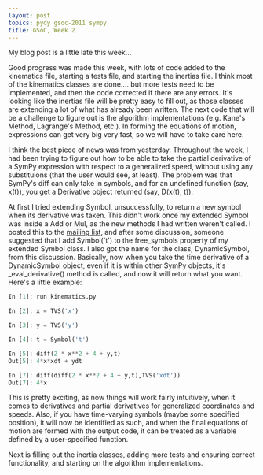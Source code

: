 ```yaml
---
layout: post
topics: pydy gsoc-2011 sympy
title: GSoC, Week 2
---
```


My blog post is a little late this week...

Good progress was made this week, with lots of code added to the kinematics
file, starting a tests file, and starting the inertias file.  I think most of
the kinematics classes are done.... but more tests need to be implemented, and
then the code corrected if there are any errors.  It's looking like the
inertias file will be pretty easy to fill out, as those classes are extending a
lot of what has already been written.  The next code that will be a challenge
to figure out is the algorithm implementations (e.g. Kane's Method, Lagrange's
Method, etc.).  In forming the equations of motion, expressions can get very
big very fast, so we will have to take care here.

I think the best piece of news was from yesterday.  Throughout the week, I had
been trying to figure out how to be able to take the partial derivative of a
SymPy expression with respect to a generalized speed, without using any
substituions (that the user would see, at least).  The problem was that SymPy's
diff can only take in symbols, and for an undefined function (say, x(t)), you
get a Derivative object returned (say, D(x(t), t)).

At first I tried extending Symbol, unsuccessfully, to return a new symbol when
its derivative was taken.  This didn't work once my extended Symbol was inside
a Add or Mul, as the new methods I had written weren't called.  I posted this
to the [mailing list](http://groups.google.com/group/sympy/browse_thread/thread/b9c8e3fc3d3d379b),
and after some discussion, someone suggested that I add Symbol('t') to the
free\_symbols property of my extended Symbol class.  I also got the name for the
class, DynamicSymbol, from this discussion.  Basically, now when you take the
time derivative of a DynamicSymbol object, even if it is within other SymPy
objects, it's \_eval\_derivative() method is called, and now it will return
what you want.  Here's a little example:

```python
In [1]: run kinematics.py

In [2]: x = TVS('x')

In [3]: y = TVS('y')

In [4]: t = Symbol('t')

In [5]: diff(2 * x**2 + 4 + y,t)
Out[5]: 4*x*xdt + ydt

In [7]: diff(diff(2 * x**2 + 4 + y,t),TVS('xdt'))
Out[7]: 4*x
```

This is pretty exciting, as now things will work fairly intuitively, when it
comes to derivatives and partial derivatives for generalized coordinates and
speeds.  Also, if you have time-varying symbols (maybe some specified
position), it will now be identified as such, and when the final equations of
motion are formed with the output code, it can be treated as a variable defined
by a user-specified function.

Next is filling out the inertia classes, adding more tests and ensuring correct
functionality, and starting on the algorithm implementations.
